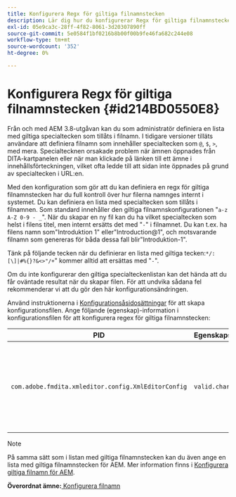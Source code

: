 ```yaml
---
title: Konfigurera Regx för giltiga filnamnstecken
description: Lär dig hur du konfigurerar Regx för giltiga filnamnstecken
exl-id: 05e9ca3c-28ff-4f82-8061-3d20307890ff
source-git-commit: 5e0584f1bf0216b8b00f00b9fe46fa682c244e08
workflow-type: tm+mt
source-wordcount: '352'
ht-degree: 0%

---
```


# Konfigurera Regx för giltiga filnamnstecken {#id214BD0550E8}

Från och med AEM 3.8-utgåvan kan du som administratör definiera en lista med giltiga specialtecken som tillåts i filnamn. I tidigare versioner tilläts användare att definiera filnamn som innehåller specialtecken som `@`, `$`, `>`, med mera. Specialtecknen orsakade problem när ämnen öppnades från DITA-kartpanelen eller när man klickade på länken till ett ämne i innehållsförteckningen, vilket ofta ledde till att sidan inte öppnades på grund av specialtecken i URL:en.

Med den konfiguration som gör att du kan definiera en regx för giltiga filnamnstecken har du full kontroll över hur filerna namnges internt i systemet. Du kan definiera en lista med specialtecken som tillåts i filnamnen. Som standard innehåller den giltiga filnamnskonfigurationen &quot;`a-z A-Z 0-9 - _`&quot;. När du skapar en ny fil kan du ha vilket specialtecken som helst i filens titel, men internt ersätts det med &quot;`-`&quot; i filnamnet. Du kan t.ex. ha filens namn som&quot;Introduktion 1&quot; eller&quot;Introduction@1&quot;, och motsvarande filnamn som genereras för båda dessa fall blir&quot;Introduktion-1&quot;.

Tänk på följande tecken när du definierar en lista med giltiga tecken:`*/:[\]|#%{}?&<>"/+`&quot; kommer alltid att ersättas med &quot;`-`&quot;.

Om du inte konfigurerar den giltiga specialteckenlistan kan det hända att du får oväntade resultat när du skapar filen. För att undvika sådana fel rekommenderar vi att du gör den här konfigurationsändringen.

Använd instruktionerna i [Konfigurationsåsidosättningar](download-install-additional-config-override.md#) för att skapa konfigurationsfilen. Ange följande \(egenskap\)-information i konfigurationsfilen för att konfigurera regex för giltiga filnamnstecken:

| PID | Egenskapsnyckel | Egenskapsvärde |
|---|------------|--------------|
| `com.adobe.fmdita.xmleditor.config.XmlEditorConfig` | `valid.characters` | Värdet är ett regex-mönster. Den måste ha tre grundläggande tecken och listan måste börja med ett bindestreck \(-\).<br> **Standardvärde**: \[-a-zA-Z0-9\_\] |

>[!NOTE]
>
> På samma sätt som i listan med giltiga filnamnstecken kan du även ange en lista med giltiga filnamnstecken för AEM. Mer information finns i [Konfigurera giltiga filnamn för AEM](conf-file-names-valid-regx-aem-site-output.md#).

**Överordnat ämne:**[ Konfigurera filnamn](conf-file-names.md)
